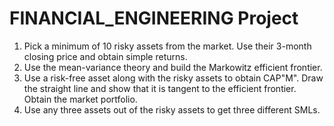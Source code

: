 # FINANCIAL_ENGINEERING Project
1. Pick a minimum of 10 risky assets from the market. Use their 3-month closing price and obtain simple returns.
2. Use the mean-variance theory and build the Markowitz efficient frontier.
3. Use a risk-free asset along with the risky assets to obtain CAP"M". Draw the straight line and show that it is tangent to the efficient frontier. Obtain the market portfolio.
4. Use any three assets out of the risky assets to get three different SMLs.
